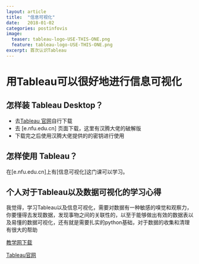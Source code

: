 ```yaml
---
layout: article
title:  "信息可视化"
date:   2018-01-02
categories: postinfovis
image:
  teaser: tableau-logo-USE-THIS-ONE.png
  feature: tableau-logo-USE-THIS-ONE.png
excerpt: 首次认识Tableau
---
```


# 用Tableau可以很好地进行信息可视化 

## 怎样装 Tableau Desktop？

- 去[Tableau 官网](https://www.tableau.com/ )自行下载
- 去 [e.nfu.edu.cn] 页面下载，这里有汉腾大佬的破解版 
- 下载完之后使用汉腾大佬提供的的密钥进行使用

## 怎样使用 Tableau？

在[e.nfu.edu.cn]上有[信息可视化]这门课可以学习。

## 个人对于Tableau以及数据可视化的学习心得

我觉得，学习Tableau以及信息可视化，需要对数据有一种敏感的嗅觉和观察力，你要懂得去发现数据，发现事物之间的关联性的，以至于能够做出有效的数据表以及易懂的数据可视化，还有就是需要扎实的python基础，对于数据的收集和清理有很大的帮助


[教学网下载](e.nfu.edu.cn)

[Tableau官网](https://www.tableau.com/ )
